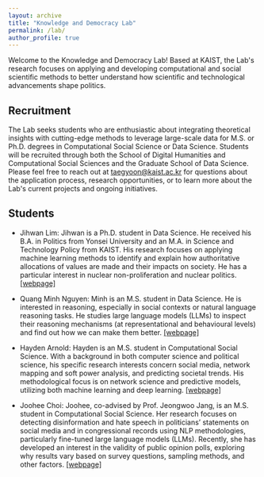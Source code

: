 ```yaml
---
layout: archive
title: "Knowledge and Democracy Lab"
permalink: /lab/
author_profile: true
---
```


Welcome to the Knowledge and Democracy Lab! Based at KAIST, the Lab's research focuses on applying and developing computational and social scientific methods to better understand how scientific and technological advancements shape politics. 

## Recruitment

The Lab seeks students who are enthusiastic about integrating theoretical insights with cutting-edge methods to leverage large-scale data for M.S. or Ph.D. degrees in Computational Social Science or Data Science. Students will be recruited through both the School of Digital Humanities and Computational Social Sciences and the Graduate School of Data Science. Please feel free to reach out at [taegyoon@kaist.ac.kr](taegyoon@kaist.ac.kr) for questions about the application process, research opportunities, or to learn more about the Lab's current projects and ongoing initiatives.

## Students

- Jihwan Lim: Jihwan is a Ph.D. student in Data Science. He received his B.A. in Politics from Yonsei University and an M.A. in Science and Technology Policy from KAIST. His research focuses on applying machine learning methods to identify and explain how authoritative allocations of values are made and their impacts on society. He has a particular interest in nuclear non-proliferation and nuclear politics. [[webpage]]()

- Quang Minh Nguyen: Minh is an M.S. student in Data Science. He is interested in reasoning, especially in social contexts or natural language reasoning tasks. He studies large language models (LLMs) to inspect their reasoning mechanisms (at representational and behavioural levels) and find out how we can make them better. [[webpage]](https://ngqm.github.io/)

- Hayden Arnold: Hayden is an M.S. student in Computational Social Science. With a background in both computer science and political science, his specific research interests concern social media, network mapping and soft power analysis, and predicting societal trends. His methodological focus is on network science and predictive models, utilizing both machine learning and deep learning. [[webpage]](https://www.linkedin.com/in/hayden-arnold/)

- Joohee Choi: Joohee, co-advised by Prof. Jeongwoo Jang, is an M.S. student in Computational Social Science. Her research focuses on detecting disinformation and hate speech in politicians’ statements on social media and in congressional records using NLP methodologies, particularly fine-tuned large language models (LLMs). Recently, she has developed an interest in the validity of public opinion polls, exploring why results vary based on survey questions, sampling methods, and other factors. [[webpage]](https://www.linkedin.com/in/joohee-%E2%80%8Dchoi-7bbb1333a/)
   




